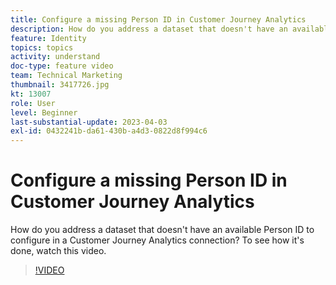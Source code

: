 ```yaml
---
title: Configure a missing Person ID in Customer Journey Analytics
description: How do you address a dataset that doesn't have an available Person ID to configure? To see how it's done, watch this video.
feature: Identity
topics: topics
activity: understand
doc-type: feature video
team: Technical Marketing
thumbnail: 3417726.jpg
kt: 13007
role: User
level: Beginner
last-substantial-update: 2023-04-03
exl-id: 0432241b-da61-430b-a4d3-0822d8f994c6
---
```

# Configure a missing Person ID in Customer Journey Analytics

How do you address a dataset that doesn't have an available Person ID to configure in a Customer Journey Analytics connection? To see how it's done, watch this video.

>[!VIDEO](https://video.tv.adobe.com/v/3417726/?quality=12&learn=on)
